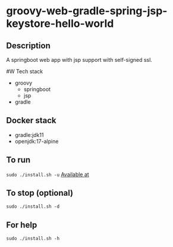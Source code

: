 # groovy-web-gradle-spring-jsp-keystore-hello-world

## Description
A springboot web app with jsp support with self-signed ssl.

#W Tech stack
- groovy
  - springboot
  - jsp
- gradle

## Docker stack
- gradle:jdk11
- openjdk:17-alpine

## To run
`sudo ./install.sh -u`
[Available at](https://localhost)

## To stop (optional)
`sudo ./install.sh -d`

## For help
`sudo ./install.sh -h`
